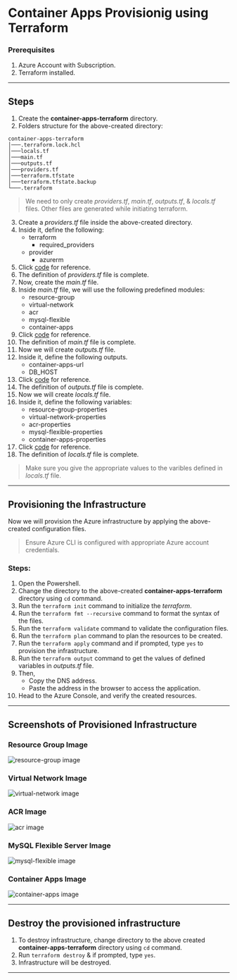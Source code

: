 # Container Apps Provisionig using Terraform

### Prerequisites
1. Azure Account with Subscription.
2. Terraform installed.

---

## Steps
1. Create the **container-apps-terraform** directory.
2. Folders structure for the above-created directory:
```
container-apps-terraform
│───.terraform.lock.hcl
│───locals.tf
│───main.tf
│───outputs.tf
│───providers.tf
│───terraform.tfstate
│───terraform.tfstate.backup
└───.terraform
```

> We need to only create *providers.tf*, *main.tf*, *outputs.tf*, & *locals.tf* files. Other files are generated while initiating terraform.

3. Create a *providers.tf* file inside the above-created directory.
4. Inside it, define the following:
    - terraform
        - required_providers
    - provider
        - azurerm
5. Click [code](https://github.com/inflection-sahil/devops/blob/master/terraform/azure/container-apps/providers.tf) for reference.
6. The definition of *providers.tf* file is complete.
7. Now, create the *main.tf* file.
8. Inside *main.tf* file, we will use the following predefined modules:
    - resource-group
    - virtual-network
    - acr
    - mysql-flexible
    - container-apps
9. Click [code](https://github.com/inflection-sahil/devops/blob/master/terraform/azure/container-apps/main.tf) for reference.
10. The definition of *main.tf* file is complete.
11. Now we will create *outputs.tf* file.
12. Inside it, define the following outputs.
    - container-apps-url
    - DB_HOST
13. Click [code](https://github.com/inflection-sahil/devops/blob/master/terraform/azure/container-apps/outputs.tf) for reference.
14. The definition of *outputs.tf* file is complete.
15. Now we will create *locals.tf* file.
16. Inside it, define the following variables:
    - resource-group-properties
    - virtual-network-properties
    - acr-properties
    - mysql-flexible-properties
    - container-apps-properties
17. Click [code](https://github.com/inflection-sahil/devops/blob/master/terraform/azure/container-apps/sample-locals.txt) for reference.
18. The definition of *locals.tf* file is complete.

> Make sure you give the appropriate values to the varibles defined in *locals.tf* file.

---

## Provisioning the Infrastructure
Now we will provision the Azure infrastructure by applying the above-created configuration files.

> Ensure Azure CLI is configured with appropriate Azure account credentials.

### Steps:
1. Open the Powershell.
2. Change the directory to the above-created **container-apps-terraform** directory using `cd` command.
3. Run the `terraform init` command to initialize the *terraform*.  
4. Run the `terraform fmt --recursive` command to format the syntax of the files.
5. Run the `terraform validate` command to validate the configuration files.
6. Run the `terraform plan` command to plan the resources to be created.
7. Run the `terraform apply` command and if prompted, type `yes` to provision the infrastructure.
8. Run the `terraform output` command to get the values of defined variables in *outputs.tf* file.
9. Then,
    - Copy the DNS address.
    - Paste the address in the browser to access the application.
10. Head to the Azure Console, and verify the created resources.

---

## Screenshots of Provisioned Infrastructure

### Resource Group Image
![resource-group image]()

### Virtual Network Image
![virtual-network image]()

### ACR Image
![acr image]()

### MySQL Flexible Server Image
![mysql-flexible image]()

### Container Apps Image
![container-apps image]()

---

## Destroy the provisioned infrastructure

1. To destroy infrastructure, change directory to the above created **container-apps-terraform** directory using `cd` command.
2. Run `terraform destroy` & if prompted, type `yes`.
3. Infrastructure will be destroyed.

---